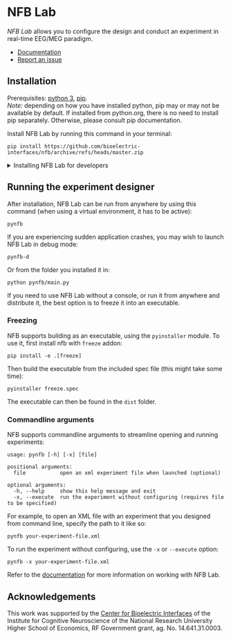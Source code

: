 # NFB Lab 
*NFB Lab* allows you to configure the design and conduct an experiment in real-time EEG/MEG paradigm.
- [Documentation](https://bioelectric-interfaces.github.io/nfb/)
- [Report an issue](https://github.com/bioelectric-interfaces/nfb/issues/new/choose)

## Installation
Prerequisites: [python 3](https://www.python.org/), [pip](https://pip.pypa.io/en/stable/installing/).  
*Note:* depending on how you have installed python, pip may or may not be available by default. If installed from python.org, there is no need to install pip separately. Otherwise, please consult pip documentation.

Install NFB Lab by running this command in your terminal:
```
pip install https://github.com/bioelectric-interfaces/nfb/archive/refs/heads/master.zip
```
<details><summary>Installing NFB Lab for developers</summary><p>

Prerequisites: [python 3](https://www.python.org/), [pip](https://pip.pypa.io/en/stable/installing/), [git](https://git-scm.com/), optionally [conda](https://docs.conda.io/en/latest/miniconda.html).  
If you would like to separate NFB Lab from other packages on the system, consider installing it in a virtual enviroment, using tools such as venv or conda. For example, if using conda, create and activate a new environment by running these commands first:
```
conda create -n nfb python pip
conda activate nfb
```

Regardless of whether or not you are using a virtual environment, clone this repository and install the package in editable mode by running:
```
git clone https://github.com/bioelectric-interfaces/nfb
cd nfb
pip install -e .
```
Editable mode will allow you to make changes to the repository and observe them when running NFB Lab.

</p></details>

## Running the experiment designer
After installation, NFB Lab can be run from anywhere by using this command (when using a virtual environment, it has to be active):
```
pynfb
```
If you are experiencing sudden application crashes, you may wish to launch NFB Lab in debug mode:
```
pynfb-d
```
Or from the folder you installed it in:
```
python pynfb/main.py
```
If you need to use NFB Lab without a console, or run it from anywhere and distribute it, the best option is to freeze it into an executable.

### Freezing
NFB supports building as an executable, using the `pyinstaller` module. To use it, first install nfb with `freeze` addon:
```
pip install -e .[freeze]
```
Then build the executable from the included spec file (this might take some time):
```
pyinstaller freeze.spec
```
The executable can then be found in the `dist` folder.

### Commandline arguments
NFB supports commandline arguments to streamline opening and running experiments:
```
usage: pynfb [-h] [-x] [file]

positional arguments:
  file           open an xml experiment file when launched (optional)

optional arguments:
  -h, --help     show this help message and exit
  -x, --execute  run the experiment without configuring (requires file to be specified)
```
For example, to open an XML file with an experiment that you designed from command line, specify the path to it like so:
```
pynfb your-experiment-file.xml
```
To run the experiment without configuring, use the `-x` or `--execute` option:
```
pynfb -x your-experiment-file.xml
```

Refer to the [documentation](https://bioelectric-interfaces.github.io/nfb/) for more information on working with NFB Lab.

## Acknowledgements
This work was supported by the [Center for Bioelectric Interfaces](https://bioelectric.hse.ru/en/) of the Institute for Cognitive Neuroscience of the National Research University Higher School of Economics, RF Government grant, ag. No. 14.641.31.0003.
